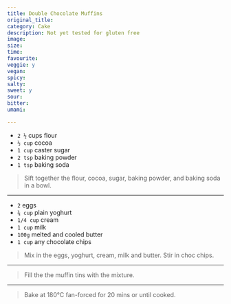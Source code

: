 ```yaml
---
title: Double Chocolate Muffins
original_title:
category: Cake
description: Not yet tested for gluten free
image:
size:
time:
favourite:
veggie: y
vegan:
spicy:
salty:
sweet: y
sour:
bitter:
umami:

---
```


* `2 ½` cups flour
* `½ cup` cocoa
* `1 cup` caster sugar
* `2 tsp` baking powder
* `1 tsp` baking soda

>Sift together the flour, cocoa, sugar, baking powder, and baking soda in a bowl.

---

* `2` eggs
* `¾ cup` plain yoghurt
* `1/4 cup` cream
* `1 cup` milk
* `100g` melted and cooled butter
* `1 cup` any chocolate chips

>Mix in the eggs, yoghurt, cream, milk and butter. Stir in choc chips.

---

>Fill the the muffin tins with the mixture.

---

>Bake at 180°C fan-forced for 20 mins or until cooked.